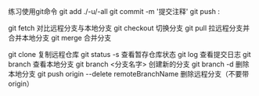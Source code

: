 练习使用git命令
git add ./-u/-all  <filename>
git commit -m '提交注释'
git push  <remote> <remote>:<deractory>


git fetch  对比远程分支与本地分支
git checkout 切换分支
git pull   拉远程分支并合并本地分支
git merge  合并分支

git clone  复制远程仓库
git status -s  查看暂存仓库状态
git log  查看提交日志
git branch  查看本地分支
git branch <分支名字> 创建新的分支
git branch -d 删除本地分支
git push origin --delete remoteBranchName  删除远程分支（不要带origin）
